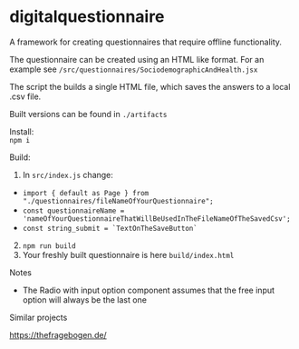 # digitalquestionnaire

A framework for creating questionnaires that require offline functionality.

The questionnaire can be created using an HTML like format. For an example see `/src/questionnaires/SociodemographicAndHealth.jsx`

The script the builds a single HTML file, which saves the answers to a local .csv file.

Built versions can be found in `./artifacts`

Install:  
`npm i`

Build:  
1. In `src/index.js` change:
  * `import { default as Page } from "./questionnaires/fileNameOfYourQuestionnaire";`
  * `const questionnaireName = 'nameOfYourQuestionnaireThatWillBeUsedInTheFileNameOfTheSavedCsv';`
  * `` const string_submit = `TextOnTheSaveButton` ``
2. `npm run build`
3. Your freshly built questionnaire is here `build/index.html`

Notes  
 - The Radio with input option component assumes that the free input option will always be the last one
 
Similar projects

https://thefragebogen.de/
